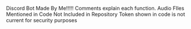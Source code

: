 Discord Bot Made By Me!!!!!
Comments explain each function.
Audio FIles Mentioned in Code Not Included in Repository
Token shown in code is not current for security purposes

